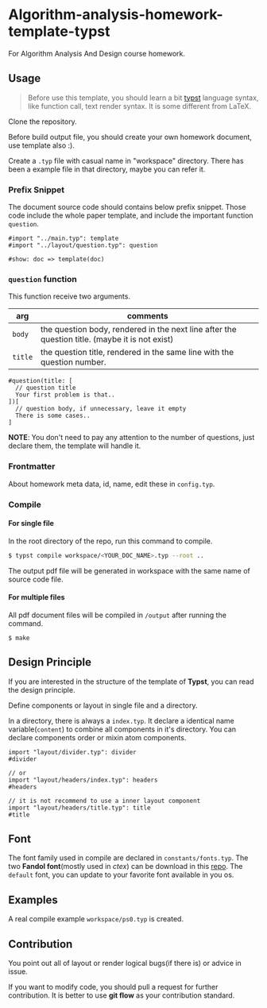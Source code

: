 # Algorithm-analysis-homework-template-typst

For Algorithm Analysis And Design course homework.

## Usage

> Before use this template, you should learn a bit
> [typst](https://typst.app) language syntax, like function
> call, text render syntax. It is some different from LaTeX.

Clone the repository.

Before build output file, you should create your
own homework document, use template also :).

Create a `.typ` file with casual name in "workspace"
directory. There has been a example file in that directory,
maybe you can refer it.

### Prefix Snippet

The document source code should contains below prefix snippet.
Those code include the whole paper template, and include the
important function `question`.

```typst
#import "../main.typ": template
#import "../layout/question.typ": question

#show: doc => template(doc)
```

### `question` function

This function receive two arguments.

| arg | comments |
|-----|----------|
|`body`| the question body, rendered in the next line after the question title. (maybe it is not exist) |
|`title`| the question title, rendered in the same line with the question number. |

```typst
#question(title: [
  // question title
  Your first problem is that..
])[
  // question body, if unnecessary, leave it empty
  There is some cases..
]
```

**NOTE**: You don't need to pay any attention to the number of
questions, just declare them, the template will handle it.

### Frontmatter

About homework meta data, id, name, edit these in `config.typ`.

### Compile

#### For single file

In the root directory of the repo, run this command to compile.

```sh
$ typst compile workspace/<YOUR_DOC_NAME>.typ --root ..
```

The output pdf file will be generated in workspace with the
same name of source code file.

#### For multiple files

All pdf document files will be compiled in `/output` after running
the command.

```
$ make
```

## Design Principle

If you are interested in the structure of the template of
**Typst**, you can read the design principle.

Define components or layout in single file and a directory.

In a directory, there is always a `index.typ`. It declare a
identical name variable(`content`) to combine all components
in it's directory. You can declare components order or mixin
atom components.

```typst
import "layout/divider.typ": divider
#divider

// or
import "layout/headers/index.typ": headers
#headers

// it is not recommend to use a inner layout component
import "layout/headers/title.typ": title
#title
```

## Font

The font family used in compile are declared in
`constants/fonts.typ`. The two **Fandol font**(mostly used
in _ctex_) can be download in this
[repo](https://www.ctan.org/tex-archive/fonts/fandol). The
`default` font, you can update to your favorite font available
in you os.

## Examples

A real compile example `workspace/ps0.typ` is created.

## Contribution

You point out all of layout or render logical bugs(if there is)
or advice in issue. 

If you want to modify code, you should pull a
request for further contribution. It is better to use **git flow**
as your contribution standard.
